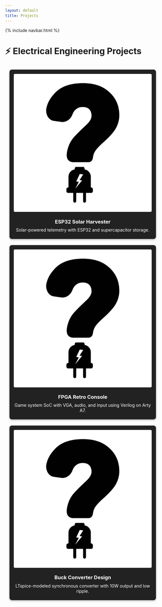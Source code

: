 ```yaml
---
layout: default
title: Projects
---
```


{% include navbar.html %}

<style>
.project-grid {
  display: grid;
  grid-template-columns: repeat(auto-fit, minmax(250px, 1fr));
  gap: 20px;
  padding: 1em;
}

.project-card {
  background-color: #222;
  padding: 1em;
  border-radius: 8px;
  color: white;
  text-align: center;
  text-decoration: none;
  box-shadow: 0 2px 6px rgba(0,0,0,0.3);
  transition: transform 0.2s, box-shadow 0.2s;
  display: block;
}

.project-card:hover {
  transform: scale(1.03);
  box-shadow: 0 4px 12px rgba(0,0,0,0.5);
}

.project-card img {
  width: 100%;
  height: auto;
  border-radius: 4px;
  margin-bottom: 10px;
}

.project-card h3,
.project-card p {
  color: white;
  margin: 0.5em 0;
}

.project-card * {
  color: white;
}
</style>

# ⚡ Electrical Engineering Projects

<div class="project-grid">

  <a href="/projects/solar-harvester.html" class="project-card">
    <img src="/images/EE_Question.jpg" alt="ESP32 Solar Harvester">
    <h3>ESP32 Solar Harvester</h3>
    <p>Solar-powered telemetry with ESP32 and supercapacitor storage.</p>
  </a>

  <a href="/projects/fpga-retro-console.html" class="project-card">
    <img src="/images/EE_Question.jpg" alt="FPGA Retro Console">
    <h3>FPGA Retro Console</h3>
    <p>Game system SoC with VGA, audio, and input using Verilog on Arty A7.</p>
  </a>

  <a href="/projects/buck-converter.html" class="project-card">
    <img src="/images/EE_Question.jpg" alt="Buck Converter Design">
    <h3>Buck Converter Design</h3>
    <p>LTspice-modeled synchronous converter with 10W output and low ripple.</p>
  </a>

</div>
